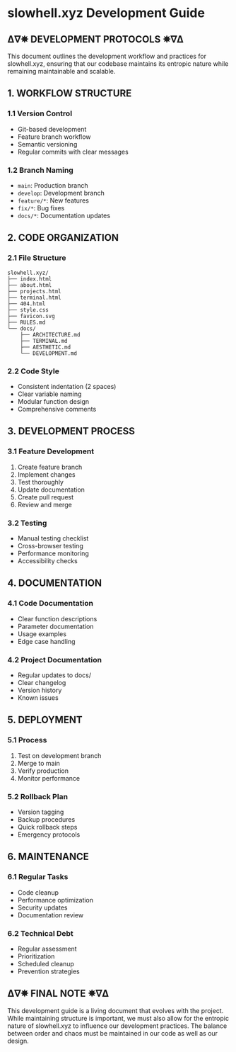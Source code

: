 # slowhell.xyz Development Guide

## ∆∇✵ DEVELOPMENT PROTOCOLS ✵∇∆

This document outlines the development workflow and practices for slowhell.xyz, ensuring that our codebase maintains its entropic nature while remaining maintainable and scalable.

## 1. WORKFLOW STRUCTURE

### 1.1 Version Control
- Git-based development
- Feature branch workflow
- Semantic versioning
- Regular commits with clear messages

### 1.2 Branch Naming
- `main`: Production branch
- `develop`: Development branch
- `feature/*`: New features
- `fix/*`: Bug fixes
- `docs/*`: Documentation updates

## 2. CODE ORGANIZATION

### 2.1 File Structure
```
slowhell.xyz/
├── index.html
├── about.html
├── projects.html
├── terminal.html
├── 404.html
├── style.css
├── favicon.svg
├── RULES.md
└── docs/
    ├── ARCHITECTURE.md
    ├── TERMINAL.md
    ├── AESTHETIC.md
    └── DEVELOPMENT.md
```

### 2.2 Code Style
- Consistent indentation (2 spaces)
- Clear variable naming
- Modular function design
- Comprehensive comments

## 3. DEVELOPMENT PROCESS

### 3.1 Feature Development
1. Create feature branch
2. Implement changes
3. Test thoroughly
4. Update documentation
5. Create pull request
6. Review and merge

### 3.2 Testing
- Manual testing checklist
- Cross-browser testing
- Performance monitoring
- Accessibility checks

## 4. DOCUMENTATION

### 4.1 Code Documentation
- Clear function descriptions
- Parameter documentation
- Usage examples
- Edge case handling

### 4.2 Project Documentation
- Regular updates to docs/
- Clear changelog
- Version history
- Known issues

## 5. DEPLOYMENT

### 5.1 Process
1. Test on development branch
2. Merge to main
3. Verify production
4. Monitor performance

### 5.2 Rollback Plan
- Version tagging
- Backup procedures
- Quick rollback steps
- Emergency protocols

## 6. MAINTENANCE

### 6.1 Regular Tasks
- Code cleanup
- Performance optimization
- Security updates
- Documentation review

### 6.2 Technical Debt
- Regular assessment
- Prioritization
- Scheduled cleanup
- Prevention strategies

## ∆∇✵ FINAL NOTE ✵∇∆

This development guide is a living document that evolves with the project. While maintaining structure is important, we must also allow for the entropic nature of slowhell.xyz to influence our development practices. The balance between order and chaos must be maintained in our code as well as our design. 